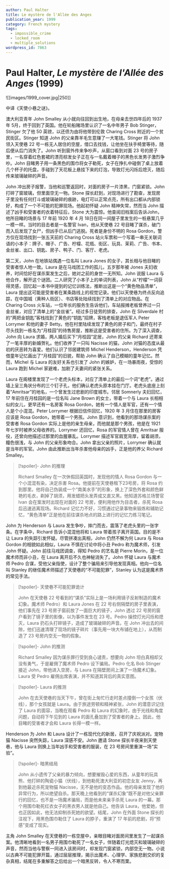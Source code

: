 ```yaml
---
author: Paul Halter
title: Le mystère de l'Allée des Anges
publication_year: 1999
category: French mystery
tags:
  - impossible_crime
  - locked_room
  - multiple_solutions
wordpress_id: 7863
---
```


# Paul Halter, <i>Le mystère de l'Allée des Anges</i> (1999)

![[images/1999_cover.jpg|250]]

中译《天使小巷之谜》。

澳大利亚青年 John Smalley 从小就向往回到出生地，在母亲去世四年后的 1937 年 5月，终于回到了英国。他在轮船赌场里认识了一名中年男子 Bob Stinger，Stinger 欠了他 50 英镑，以还债为由将他带到伦敦 Charing Cross 附近的一个贫民街区。Stinger 知道 John 的父亲靠羊毛生意赚了一大笔钱。Stinger 将 John 领入天使巷 22 号一栋无人居住的空屋，借口去找钱，让他坐在扶手椅里等待，随后便从后门消失了。John 听到窗外传来争吵声，从窗口看到对面 23 号的房子里，一名穿着红色套裙的漂亮棕发女子正在与一名戴着帽子的黑色长发男子激烈争吵。John 目睹男子用一条黑色的围巾将女子勒死，女子在挣扎中碰倒了桌上放着几个杯子的托盘，手碰到了天花板上悬挂下来的灯泡，导致灯光闪烁后熄灭，随后传来玻璃破碎的声音。

John 冲出房子报警，当他和巡警返回时，对面的房子一片漆黑，门窗紧锁。John 打碎了窗玻璃，但里面空无一物。Stone 探长赶到，对现场进行了勘查，发现房子里没有任何打斗或玻璃破碎的痕跡，电灯可以正常点亮，所有出口都从内部锁好，构成了一个不可能的犯罪现场。他起初怀疑 John 精神失常，然而当 John 描述了凶手和受害者的衣着特征后，Stone 大为震惊。他查阅旧档案后告诉John，他所目睹的场景与 17 年前 1920 年 4 月 18日在同一间屋子里发生的一桩悬案几乎一模一样。当时的目击者是一名警官 Ivan，他从天使巷 22 号目睹了谋杀，破门而入后发现了女尸，但凶手已从后门逃脱。死者是身份不明的 Rosa Gordon，警方仅在现场找到一张五天前的 Charing Cross 站火车票和一个写着一串无关联词语的小本子：牌子、帽子、广告、柠檬、花瓶、街区、玩具、茉莉、广告、书本、金丝雀、出口、钥匙、房子、鸭子、门、客厅、老虎。

第二天，John 在地铁站偶遇一位名叫 Laura Jones 的女子，其长相与他目睹的受害者惊人地一致。Laura 是在马戏团工作的孤儿，五岁那年被 Jones 夫妇收养，时间恰好在谋杀案发生之后，她对之前的身世一无所知。John 说服 Laura 与他合作，解开这个谜团。二人研究了小本子上的单词列表，John 从“柠檬”一词获得灵感，回忆起一本书中提到的记忆训练法，推断出这是一个“黄色物品清单”，Laura 提出这可能是受害者在某条路线上的视觉记录。他们以天使巷为终点反向追踪，在中国城（黄种人街区）、书店等处陆续找到了清单上的对应物品。在 Charing Cross 火车站，一位年长的服务生告诉他们，车站报摊老板曾养过一只金丝雀，对应了清单上的“金丝雀”。经过多日徒劳的排查，John 在 Silverdale 村的“两把金钥匙”客栈找到了黄色的“钥匙”招牌，客栈老板是退伍军人 Peter Lorrymer 和他的妻子 Betty。他在村里陆续发现了黄色的房子和门，最终在村子尽头找到一栋名为“月桂园”的待售房屋，推断这是受害者的住所。为了深入调查，John 向 Laura 求婚，两人婚后买下“月桂园”定居，John 的父亲 Richard 还寄来了一笔丰厚的新婚贺礼。他们收养了一只叫 Nacisse 的猫，John 对猫的态度从最初的厌恶转为喜爱。他们认识了邻居建筑师 Michel Henderson，Henderson 凭借童年记忆画出了“月桂园”的旧貌，帮助 John 确认了自己模糊的童年记忆。然而，Michel 与 Laura 的友好关系也引发了 John 的嫉妒，在一场暴雨夜，受惊的 Laura 跑到 Michel 家避难，加剧了夫妻间的紧张关系。

Laura 在阁楼里发现了一个老虎头标本，对应了清单上的最后一个词“老虎”。通过墙上呈三角状分布的三个钉子孔，他们确认老虎头原本挂在门厅。老虎头底座上刻着“Amritsar”的地名，一个曾发生过悲剧的印度城市。邻居 Somnerly 夫妇回忆，17 年前住在月桂园的是一位名叫 Jane Brown 的女士，带着一个与 Laura 长相相似的女儿，更早还有一名房客 Rosa Gordon，她有一个情人是军官，还有一个情人是个小混混。Peter Lorrymer 根据旧信件回忆，1920 年 3 月住在那里的房客应该是 Rosa Gordon，她带着一个男孩。John 意识到，他看到的那场谋杀案的受害者 Rosa Gordon 实际上是他的亲生母亲，而他就是那个男孩，他是在 1921 年七岁时被养父母收养的。Lorrymer 还回忆，Rosa 的军官情人曾在 Amritsar 服役，还曾向他描述过那里的血腥暴乱。Lorrymer 描述军官肩宽背厚，留着胡须，瞳色很浅，与 John 的父亲形象吻合。John 拿出父亲的照片，Lorrymer 确认就是当年的军官。John 由此推断出当年杀害他母亲的凶手，正是他的养父 Richard Smalley。

> [!spoiler]- John 的推理
> 
> Richard Smalley 在一次休假回英国时，发现他的情人 Rosa Gordon 与一个小混混有染，决定杀害 Rosa。他提前在天使巷租下23号房，将 Rosa 约到那里。他将自己伪装成一个“南美水手”的形象，换上了深色外套和颜色鲜艳的毛衣，剃掉了胡须，用发蜡把头发弄成又直又黑。他知道苏格兰场警官 Ivan 会在案发时出现在对面的 22 号房，便利用他作为目击者，杀死 Rosa 后迅速逃离现场。Richard 记忆力不好，习惯通过记录事物来锻炼和辅助记忆，“黄色清单”正是他在前往谋杀地点的路上进行的记忆力练习笔记。

John 为 Henderson 与 Laura 发生争吵，摔门而去，震落了老虎头里的一张字条。在字条中，Richard 告诉小混混他将和 Laura 带着孩子离开英国。目的是不让 Laura 的失踪引发怀疑。尽管拼凑出真相，John 仍然不解为何 Laura 与 Rosa Gordon 的相貌如此相似，Laura 不慎在讨论中将小丑 Pedro 称为魔术师，引发 John 怀疑。John 前往马戏团调查，得知 Pedro 的艺名是 Pierre Morin，是一位魔术师而非小丑，在 Laura 离开后不久也神秘消失了。John 怀疑 Laura 与魔术师 Pedro 合谋，受他父亲指使，设计了整个骗局来引导他发现真相。他向一位名叫 Stanley 的继任魔术师描述了天使巷的“不可能犯罪”，Stanley 认为这是魔术界的常见手法。

> [!spoiler]- 天使巷不可能犯罪诡计
> 
> John 在天使巷 22 号看到的“谋杀”实际上是一场利用镜子反射制造的魔术幻象。魔术师 Pedro）和 Laura Jones 在 22 号右侧隔壁的房子里表演，他们事先在 23 号房子窗前放了一面巨大的镜子，John 透过 22 号房的窗户看到了镜子里的影像，以为事件发生在 23 号。Pedro 操控灯光闪烁和熄灭，Laura 扔石头打碎镜子，造成了玻璃破碎的声音。在 John 冲出去的间隙，他们迅速清理了现场的镜子碎片（事先用一块大布铺在地上），从而制造了 23 号房内空无一物的假象。

> [!spoiler]- John 的推测
> 
> Richard Smalley 因为谋杀罪行受到良心谴责，想要向 John 坦白真相却又没有勇气，于是雇佣了魔术师 Pedro 设下骗局。Pedro 化名 Bob Stinger 接近 John，带他进入空房，与 Laura 在隔壁房间上演了一场魔术幻象。Laura 受 Pedro 雇佣出席表演，并不知道其背后的真实意图。
> 

> [!spoiler]- Laura 的推测
> 
> John 在去天使巷的当天下午，曾在街上匆忙行走时差点撞倒一个女孩（伏线），那个女孩就是 Laura。由于旅途劳顿和精神紧张，John 的潜意识记住了 Laura 的面容，当晚在观看 Pedro 和 Laura 的幻象时，由于光线和角度问题，自动将下午见到的 Laura 的面孔叠加到了受害者的身上。因此，他目睹的受害者才会和 Laura 长得一模一样。

Henderson 为 John 和 Laura 设计了一栋现代化的新居，召开了庆祝派对。宠物猫 Nacisse 突然失踪，Laura 深感不安。John 邀请 Stone 探长半夜来到天使巷，他与 Laura 则换上当年凶手和受害者的服装，在 23 号房间里重演一场“实验”。

> [!spoiler]- 暗黑结局
> 
> John 从小遗传了父亲的暴力倾向，想要摧毁心爱的东西，从童年的玩具熊、他打碎的陶瓷小猫（伏线），到他勒死澳大利亚的初恋女友 Jenny，再到他最近杀死宠物猫 Nacisse，无不是他的变态作品。他的母亲发现了他的异常行为，所以绝望自杀。那天晚上他看到的“谋杀幻象”既不是对他父亲罪行的回忆，也不是一场魔术骗局，而是他未来亲手杀死 Laura 的一幕。那个用围巾勒死红衣女子的黑衣男人就是他自己。他告诉 Laura，他爱她，但也正因如此，他无法抑制杀死她的欲望。结尾，John 在外面 Stone 探长的注视下，用黑色围巾勒住了 Laura 的脖子，重演了 17 年前的悲剧，将“预感”变成了现实。

主角 John Smalley 在天使巷的一栋空屋中，亲眼目睹对面房间里发生了一起谋杀案。他清晰地看到一名男子用围巾勒死了一名女子，伴随着灯光熄灭和玻璃破碎的声音，然而当他与警察一同进入该房间时，却发现门窗紧锁，内部空无一物。小说以古典不可能犯罪开篇，通过层层推理，揭示出魔术、心理学、家族悲剧交织的复杂真相，结尾在多重解答之后给出一个暗黑反转，令人不寒而栗。
